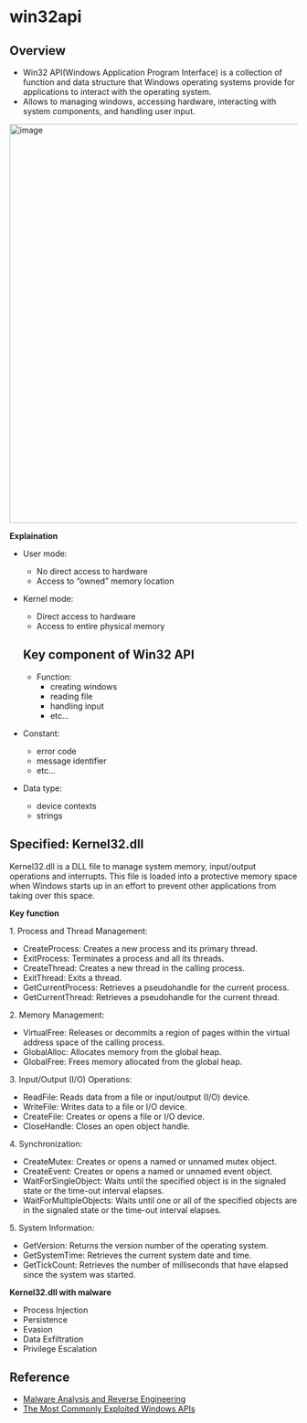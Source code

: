 # win32api
## Overview
* Win32 API(Windows Application Program Interface) is a collection of function and data structure that Windows operating systems provide for applications to interact with the operating system.
* Allows to managing windows, accessing hardware, interacting with system components, and handling user input.

<img width="693" height="699" alt="image" src="https://github.com/user-attachments/assets/f1daf30e-58b6-40f6-8ffe-6e941575d94c" />

**Explaination**
* User mode:
  * No direct access to hardware
  * Access to “owned” memory location
* Kernel mode:
  * Direct access to hardware
  * Access to entire physical memory

  ## Key component of Win32 API
  * Function:
    * creating windows
    * reading file
    * handling input
    * etc...
* Constant:
  * error code
  * message identifier
  * etc...
* Data type:
  * device contexts
  * strings

## Specified: Kernel32.dll
Kernel32.dll is a DLL file to manage system memory, input/output operations and interrupts. This file is loaded into a protective memory space when Windows starts up in an effort to prevent other applications from taking over this space.

**Key function**

1\. Process and Thread Management:
* CreateProcess: Creates a new process and its primary thread.   
* ExitProcess: Terminates a process and all its threads.   
* CreateThread: Creates a new thread in the calling process.   
* ExitThread: Exits a thread.
* GetCurrentProcess: Retrieves a pseudohandle for the current process.  
* GetCurrentThread: Retrieves a pseudohandle for the current thread.
  
2\. Memory Management:
* VirtualFree: Releases or decommits a region of pages within the virtual address space of the calling process.    
* GlobalAlloc: Allocates memory from the global heap.   
* GlobalFree: Frees memory allocated from the global heap.
    
3\. Input/Output (I/O) Operations:
* ReadFile: Reads data from a file or input/output (I/O) device.  
* WriteFile: Writes data to a file or I/O device. 
* CreateFile: Creates or opens a file or I/O device.  
* CloseHandle: Closes an open object handle.

4\. Synchronization:
* CreateMutex: Creates or opens a named or unnamed mutex object.
* CreateEvent: Creates or opens a named or unnamed event object.
* WaitForSingleObject: Waits until the specified object is in the signaled state or the time-out interval elapses.
* WaitForMultipleObjects: Waits until one or all of the specified objects are in the signaled state or the time-out interval elapses.
  
5\. System Information:
* GetVersion: Returns the version number of the operating system.
* GetSystemTime: Retrieves the current system date and time.
* GetTickCount: Retrieves the number of milliseconds that have elapsed since the system was started.

**Kernel32.dll with malware**
* Process Injection
* Persistence
* Evasion
* Data Exfiltration
* Privilege Escalation

## Reference
* [Malware Analysis and Reverse Engineering](https://medium.com/@makt96/malware-analysis-and-reverse-engineering-understanding-windows-internals-such-as-win32-api-to-3c0b1cfd6122)
* [The Most Commonly Exploited Windows APIs](https://johndcyber.com/the-most-commonly-exploited-windows-apis-a-security-professionals-guide-d53acf201034)
